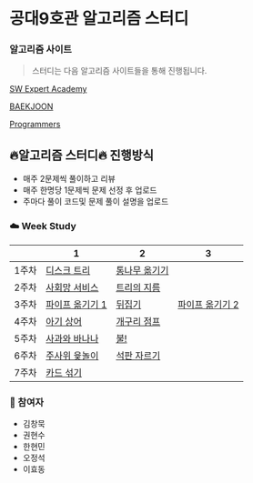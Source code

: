 # 공대9호관 알고리즘 스터디

### 알고리즘 사이트

> 스터디는 다음 알고리즘 사이트들을 통해 진행됩니다.

[SW Expert Academy](https://swexpertacademy.com/main/main.do)

[BAEKJOON](https://www.acmicpc.net/)

[Programmers](https://programmers.co.kr/learn/challenges?tab=all_challenges)

## :fire:알고리즘 스터디:fire: 진행방식

- 매주 2문제씩 풀이하고 리뷰
- 매주 한명당 1문제씩 문제 선정 후 업로드
- 주마다 풀이 코드및 문제 풀이 설명을 업로드

### :cloud: Week Study

|        | 1                                                            | 2                                                            | 3                                                            |
| :----: | ------------------------------------------------------------ | ------------------------------------------------------------ | ------------------------------------------------------------ |
| 1주차  | [디스크 트리](https://www.acmicpc.net/problem/7432) | [통나무 옮기기](https://www.acmicpc.net/problem/1938) | | |
| 2주차  | [사회망 서비스](https://www.acmicpc.net/problem/2533) | [트리의 지름](https://www.acmicpc.net/problem/1967) | | |
| 3주차  | [파이프 옮기기 1](https://www.acmicpc.net/problem/17070) | [뒤집기](https://www.acmicpc.net/problem/15999) | [파이프 옮기기 2](https://www.acmicpc.net/problem/17069) | |
| 4주차  | [아기 상어](https://www.acmicpc.net/problem/16236) | [개구리 점프](https://www.acmicpc.net/problem/17619) | | |
| 5주차  | [사과와 바나나](https://www.acmicpc.net/problem/3114) | [불!](https://www.acmicpc.net/problem/4179)| | |
| 6주차  | [주사위 윷놀이](https://www.acmicpc.net/problem/17825) | [석판 자르기](https://www.acmicpc.net/problem/2339) | | |
| 7주차  | [카드 섞기](https://www.acmicpc.net/problem/1091) |  | | |
### :rainbow: 참여자

- 김창묵
- 권현수
- 한현민
- 오정석
- 이효동




